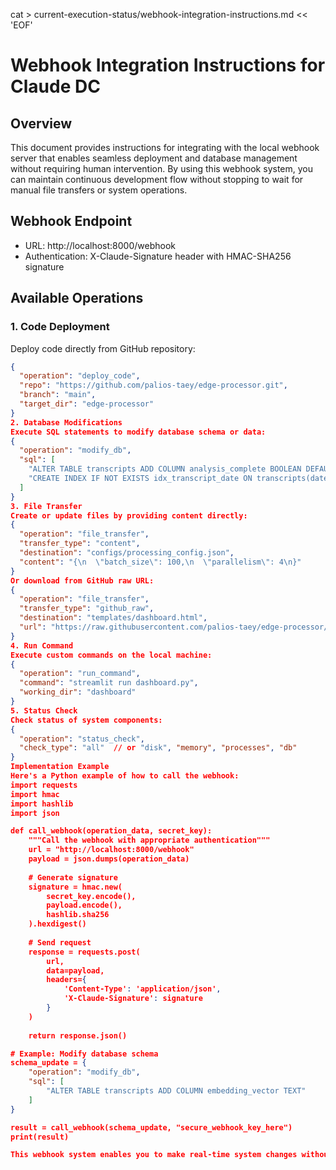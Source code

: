 cat > current-execution-status/webhook-integration-instructions.md << 'EOF'
# Webhook Integration Instructions for Claude DC

## Overview
This document provides instructions for integrating with the local webhook server that enables seamless deployment and database management without requiring human intervention. By using this webhook system, you can maintain continuous development flow without stopping to wait for manual file transfers or system operations.

## Webhook Endpoint
- URL: http://localhost:8000/webhook
- Authentication: X-Claude-Signature header with HMAC-SHA256 signature

## Available Operations

### 1. Code Deployment
Deploy code directly from GitHub repository:
```json
{
  "operation": "deploy_code",
  "repo": "https://github.com/palios-taey/edge-processor.git",
  "branch": "main",
  "target_dir": "edge-processor"
}
2. Database Modifications
Execute SQL statements to modify database schema or data:
{
  "operation": "modify_db",
  "sql": [
    "ALTER TABLE transcripts ADD COLUMN analysis_complete BOOLEAN DEFAULT 0",
    "CREATE INDEX IF NOT EXISTS idx_transcript_date ON transcripts(date)"
  ]
}
3. File Transfer
Create or update files by providing content directly:
{
  "operation": "file_transfer",
  "transfer_type": "content",
  "destination": "configs/processing_config.json",
  "content": "{\n  \"batch_size\": 100,\n  \"parallelism\": 4\n}"
}
Or download from GitHub raw URL:
{
  "operation": "file_transfer",
  "transfer_type": "github_raw",
  "destination": "templates/dashboard.html",
  "url": "https://raw.githubusercontent.com/palios-taey/edge-processor/main/templates/dashboard.html"
}
4. Run Command
Execute custom commands on the local machine:
{
  "operation": "run_command",
  "command": "streamlit run dashboard.py",
  "working_dir": "dashboard"
}
5. Status Check
Check status of system components:
{
  "operation": "status_check",
  "check_type": "all"  // or "disk", "memory", "processes", "db"
}
Implementation Example
Here's a Python example of how to call the webhook:
import requests
import hmac
import hashlib
import json

def call_webhook(operation_data, secret_key):
    """Call the webhook with appropriate authentication"""
    url = "http://localhost:8000/webhook"
    payload = json.dumps(operation_data)
    
    # Generate signature
    signature = hmac.new(
        secret_key.encode(), 
        payload.encode(), 
        hashlib.sha256
    ).hexdigest()
    
    # Send request
    response = requests.post(
        url,
        data=payload,
        headers={
            'Content-Type': 'application/json',
            'X-Claude-Signature': signature
        }
    )
    
    return response.json()

# Example: Modify database schema
schema_update = {
    "operation": "modify_db",
    "sql": [
        "ALTER TABLE transcripts ADD COLUMN embedding_vector TEXT"
    ]
}

result = call_webhook(schema_update, "secure_webhook_key_here")
print(result)

This webhook system enables you to make real-time system changes without human intervention, allowing for continuous development flow.


